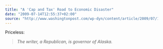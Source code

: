 ```yaml
---
title: "A 'Cap and Tax' Road to Economic Disaster"
date: "2009-07-14T12:55:37+02:00"
source: "http://www.washingtonpost.com/wp-dyn/content/article/2009/07/13/AR2009071302852.html"
---
```


Priceless:

> _The writer, a Republican, is governor of Alaska._

